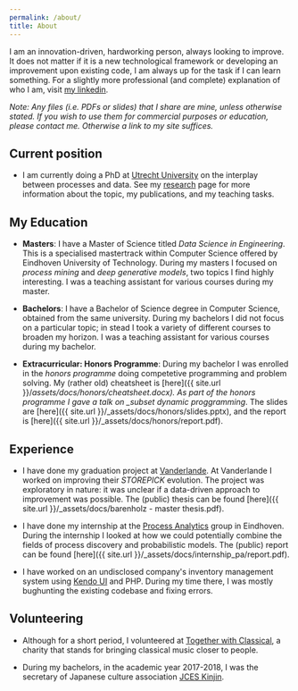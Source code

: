 ```yaml
---
permalink: /about/
title: About
---
```


I am an innovation-driven, hardworking person, always looking to improve.
It does not matter if it is a new technological framework or developing an improvement upon existing code, I am always up for the task if I can learn something.
For a slightly more professional (and complete) explanation of who I am, visit [my linkedin](https://www.linkedin.com/in/dbarenholz/).

_Note: Any files (i.e. PDFs or slides) that I share are mine, unless otherwise stated._
_If you wish to use them for commercial purposes or education, please contact me._
_Otherwise a link to my site suffices._

## Current position

- I am currently doing a PhD at [Utrecht University](#) on the interplay between processes and data.
  See my [research](#) page for more information about the topic, my publications, and my teaching tasks.

## My Education

- **Masters**: I have a Master of Science titled _Data Science in Engineering_.
  This is a specialised mastertrack within Computer Science offered by Eindhoven University of Technology.
  During my masters I focused on _process mining_ and _deep generative models_, two topics I find highly interesting.
  I was a teaching assistant for various courses during my master.

- **Bachelors**: I have a Bachelor of Science degree in Computer Science, obtained from the same university.
  During my bachelors I did not focus on a particular topic; in stead I took a variety of different courses to broaden my horizon.
  I was a teaching assistant for various courses during my bachelor.

- **Extracurricular: Honors Programme**: During my bachelor I was enrolled in the _honors programme_ doing competetive programming and problem solving.
  My (rather old) cheatsheet is [here]({{ site.url }}/_assets/docs/honors/cheatsheet.docx).
  As part of the honors programme I gave a talk on \_subset dynamic proggramming_.
  The slides are [here]({{ site.url }}/\_assets/docs/honors/slides.pptx), and the report is [here]({{ site.url }}/\_assets/docs/honors/report.pdf).

## Experience

- I have done my graduation project at [Vanderlande](https://www.vanderlande.com/).
  At Vanderlande I worked on improving their _STOREPICK_ evolution.
  The project was exploratory in nature: it was unclear if a data-driven approach to improvement was possible.
  The (public) thesis can be found [here]({{ site.url }}/\_assets/docs/barenholz - master thesis.pdf).

- I have done my internship at the [Process Analytics](https://pa.win.tue.nl/) group in Eindhoven.
  During the internship I looked at how we could potentially combine the fields of process discovery and probabilistic models.
  The (public) report can be found [here]({{ site.url }}/\_assets/docs/internship_pa/report.pdf).

- I have worked on an undisclosed company's inventory management system using [Kendo UI](https://www.telerik.com/kendo-ui) and PHP.
  During my time there, I was mostly bughunting the existing codebase and fixing errors.

## Volunteering

- Although for a short period, I volunteered at [Together with Classical](https://www.togetherwithclassical.org/), a charity that stands for bringing classical music closer to people.

- During my bachelors, in the academic year 2017-2018, I was the secretary of Japanese culture association [JCES Kinjin](https://kinjin.nl/).
